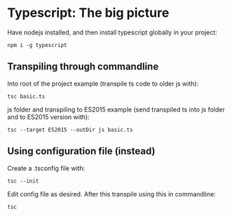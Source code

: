 # Typescript: The big picture

Have nodejs installed, and then install typescript globally in your project:

````
npm i -g typescript
````

## Transpiling through commandline

Into root of the project example (transpile ts code to older js with):

````
tsc basic.ts
````

js folder and transpiling to ES2015 example (send transpiled ts into js folder and to ES2015 version with):

````
tsc --target ES2015 --outDir js basic.ts
````

## Using configuration file (instead)

Create a .tsconfig file with:

````
tsc --init
````

Edit config file as desired. After this transpile using this in commandline:

````
tsc
````